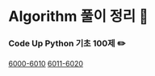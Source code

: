 # Algorithm 풀이 정리 🦾

### Code Up Python 기초 100제 ✏️
[6000-6010](./CodeUp100/6000-6010.md)
[6011-6020](./CodeUp100/6011-6020.md)

